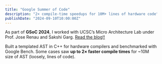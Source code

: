 ```yaml
---
title: "Google Summer of Code"
description: "2× compile-time speedups for 10M+ lines of hardware code"
publishDate: "2024-09-10T10:00:00Z"
---
```


As part of **GSoC 2024**, I worked with UCSC’s Micro Architecture Lab under Prof. Jose Renau and Sakshi Garg. [Read the blog!!](https://gist.github.com/ujjwal-shekhar/46f872ca5b194a014cc6f16b0825261a)

Built a templated AST in C++ for hardware compilers and benchmarked with Google Bench. Some cases saw **up to 2× faster compile times** for ~10M size of AST (loosely, lines of code).
